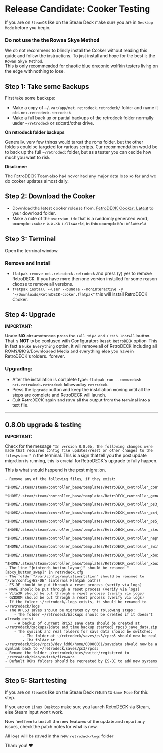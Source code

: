 # Release Candidate: Cooker Testing

If you are on `SteamOS` like on the Steam Deck make sure you are in `Desktop Mode` before you begin.

### Do not use the the Rowan Skye Method

We do not recommend to blindly install the Cooker without reading this guide and follow the instructions. To just install and hope for the best  is the `Rowan Skye Method`. <br>
This is only recommended for chaotic blue draconic wolfkin testers living on the edge with nothing to lose.

## Step 1: Take some Backups

First take some backups:

- Make a copy of `~/.var/app/net.retrodeck.retrodeck/` folder and name it `old.net.retrodeck.retrodeck`
- Make a full back up or partial backups of the retrodeck folder normally under `~/retrodeck` or sdcard/other drive.

**On retrodeck folder backups:**

Generally, very few things would target the roms folder, but the other folders could be targeted for various scripts. Our recommendation would be to back up the full `~/retrodeck` folder, but as a tester you can decide how much you want to risk.

**Disclamer:**

The RetroDECK Team also had never had any major data loss so far and we do cooker updates almost daily.

## Step 2: Download the Cooker

- Download the latest cooker release from: [RetroDECK Cooker: Latest](https://github.com/XargonWan/RetroDECK-cooker/releases/latest) to your download folder.
- Make a note of the `<version_id>` that is a randomly generated word, example: `cooker-X.X.Xb-HelloWorld`, in this example it's `HelloWorld`.

## Step 3: Terminal

Open the terminal window.

### Remove and Install

- `flatpak remove net.retrodeck.retrodeck` and press (y) yes to remove RetroDECK. If you have more then one version installed for some reason choose to remove all versions.
- `flatpak install --user --bundle --noninteractive -y "~/Downloads/RetroDECK-cooker.flatpak"` this will install RetroDECK Cooker.

## Step 4: Upgrade

**IMPORTANT:**

Under **NO** circumstances press the `Full Wipe and Fresh Install` button. That is **NOT** to be confused with Configurators `Reset RetroDECK` option. This in fact a `Nuke Everything` option, it will remove all of RetroDECK including all ROMS/BIOS/Downloaded Media and everything else you have in RetroDECK's folders...forever.

### Upgrading:

- After the installation is complete type:  `flatpak run --command=sh net.retrodeck.retrodeck` followed by `retrodeck`.
- Press the `Upgrade` button and keep the installation moving until all the steps are complete and RetroDECK will launch.
- Quit RetroDECK again and save all the output from the terminal into a text file.


---

## 0.8.0b upgrade & testing

**IMPORTANT:**

Check for the message `"In version 0.8.0b, the following changes were made that required config file updates/reset or other changes to the filesystem:"` in the terminal. This is a sign that tell you the post update migration is running, this is crucial for RetroDECK's upgrade to fully happen.

This is what should happend in the post migration.

```
- Remove any of the following files, if they exist:
	"$HOME/.steam/steam/controller_base/templates/RetroDECK_controller_config.vdf"
    "$HOME/.steam/steam/controller_base/templates/RetroDECK_controller_generic_standard.vdf"
    "$HOME/.steam/steam/controller_base/templates/RetroDECK_controller_ps3_dualshock3.vdf"
    "$HOME/.steam/steam/controller_base/templates/RetroDECK_controller_ps4_dualshock4.vdf"
    "$HOME/.steam/steam/controller_base/templates/RetroDECK_controller_ps5_dualsense.vdf"
    "$HOME/.steam/steam/controller_base/templates/RetroDECK_controller_steam_controller_gordon.vdf"
    "$HOME/.steam/steam/controller_base/templates/RetroDECK_controller_neptune.vdf"
    "$HOME/.steam/steam/controller_base/templates/RetroDECK_controller_switch_pro.vdf"
    "$HOME/.steam/steam/controller_base/templates/RetroDECK_controller_xbox360.vdf"
	"$HOME/.steam/steam/controller_base/templates/RetroDECK_controller_xboxone.vdf"
- The line "[nintendo_button_layout]" should be renamed "[abxy_button_swap]" in retrodeck.cfg
- The folder "/var/config/emulationstation" should be renamed to "/var/config/ES-DE" (internal Flatpak paths)
- ES-DE should be put through a reset process (verify via logs)
- MAME should be put through a reset process (verify via logs)
- Vita3K should be put through a reset process (verify via logs)
- GZDOOM should be put through a reset process (verify via logs)
- If the folder ~/retrodeck/.logs exists, it should be renamed to ~/retrodeck/logs
- The RPCS3 saves should be migrated by the following steps:
	- The folder ~/retrodeck/backups should be created if it doesn't already exist
	- A backup of current RPCS3 save data should be created at ~/retrodeck/backups/(date and time backup started)_rpcs3_save_data.zip
	- The symlink and real folders for save data should be switched:
		- The folder at ~/retrodeck/saves/ps3/rpcs3 should now be real
		- The folder at ~/retrodeck/bios/rpcs3/dev_hdd0/home/00000001/savedata should now be a symlink back to ~/retrodeck/saves/ps3/rpcs3
- Rename the folder ~/retrodeck/bios/switch/registered to ~/retrodeck/bios/switch/firmware
- Default ROMs folders should be recreated by ES-DE to add new systems
```

---

## Step 5: Start testing

If you are on `SteamOS` like on the Steam Deck return to `Game Mode` for this step.

If you are on `Linux Desktop` make sure you launch RetroDECK via Steam, else Steam Input won't work.

Now feel free to test all the new features of the update and report any issues, check the patch notes for what is new.

All logs will be saved in the new `retrodeck/logs` folder

Thank you! ❤️

